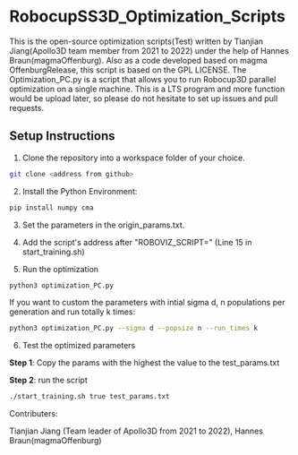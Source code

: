 # RobocupSS3D_Optimization_Scripts


This is the open-source optimization scripts(Test) written by Tianjian Jiang(Apollo3D team member from 2021 to 2022) under the help of Hannes Braun(magmaOffenburg). Also as a code developed based on magma OffenburgRelease, this script is based on the GPL LICENSE. The Optimization_PC.py is a script that allows you to run Robocup3D parallel optimization on a single machine.
This is a LTS program and more function would be upload later, so please do not hesitate to set up issues and pull requests.

## Setup Instructions

1. Clone the repository into a workspace folder of your choice.

```bash
git clone <address from github>
```

2. Install the Python Environment:

```bash
pip install numpy cma
```

3. Set the parameters in the origin_params.txt.

4. Add the script's address after "ROBOVIZ_SCRIPT=" (Line 15 in start_training.sh)

5. Run the optimization

```bash
python3 optimization_PC.py
```
If you want to custom the parameters with intial sigma d, n populations per generation and run totally k times:

```bash
python3 optimization_PC.py --sigma d --popsize n --run_times k
```

6. Test the optimized parameters

**Step 1**: Copy the params with the highest the value to the test_params.txt

**Step 2**: run the script

```bash
./start_training.sh true test_params.txt
```

Contributers:

Tianjian Jiang (Team leader of Apollo3D from 2021 to 2022), Hannes Braun(magmaOffenburg)

